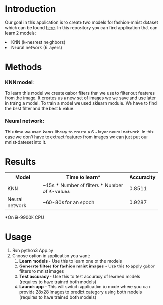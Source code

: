 # Introduction
Our goal in this application is to create two models for fashion-mnist dataset which can be found <a href="https://github.com/zalandoresearch/fashion-mnist">here</a>.
In this repository you can find application that can learn 2 models:
  <li> KNN (k-nearest neighbors)
  <li> Neural network (6 layers)

# Methods
### KNN model:
To learn this model we create gabor filters that we use to filter out features from the image. It creates us a new set of images we we save and use later in traing a model.
To train a model we used sklearn module. We have to find the best filter and the best k value.
### Neural network:
This time we used keras library to create a 6 - layer neural network. In this case we don't have to extract features from images we can just put our mnist-dateset into it.
    
# Results
<table>
  <tr>
    <th>Model</th>
    <th>Time to learn*</th>
    <th>Accuracity</th>
  </tr>
  <tr>
    <td>KNN</td>
    <td>~15s * Number of filters * Number of K-values</td>
    <td>0.8511</td>
  </tr>
  <tr>
    <td>Neural network</td>
    <td>~60-80s for an epoch</td>
    <td>0.9287</td>
  </tr>
</table>
*On i9-9900K CPU
    
# Usage
<ol>
    <li>Run python3 App.py
    <li>Choose option in application you want:
    <ol>
      <li> <b>Learn models</b> - Use this to learn one of the models
        <li> <b>Generate filters for fashion mnist images</b> - Use this to apply gabor filters to mnist images
        <li> <b>Test accuracy</b> - Use this to test accuracy of learned models (requires to have trained both models)
        <li> <b>Launch app</b> - This will switch application to mode where you can provide 28x28 Images to predict category using both models (requires to have trained both models)
    </ol>
</ol>
